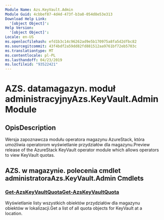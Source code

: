 ```yaml
---
Module Name: Azs.KeyVault.Admin
Module Guid: 4cbbef87-4d4d-473f-b3a8-054d8e53e313
Download Help Link:
  '[object Object]': 
Help Version:
  '[object Object]': 
Locale: en-US
ms.openlocfilehash: efd1b3c14c96262ad9e5b170975a8fa5d2dfbc82
ms.sourcegitcommit: 43f4bdf2a59dd82fd881512aa9761bf72eb5703c
ms.translationtype: MT
ms.contentlocale: pl-PL
ms.lasthandoff: 04/23/2019
ms.locfileid: "93522421"
---
```

# <span data-ttu-id="b8e60-101">AZS. datamagazyn. moduł administracyjny</span><span class="sxs-lookup"><span data-stu-id="b8e60-101">Azs.KeyVault.Admin Module</span></span>
## <span data-ttu-id="b8e60-102">Opis</span><span class="sxs-lookup"><span data-stu-id="b8e60-102">Description</span></span>
<span data-ttu-id="b8e60-103">Wersja zapoznawcza modułu operatora magazynu AzureStack, która umożliwia operatorom wyświetlanie przydziałów dla magazynu.</span><span class="sxs-lookup"><span data-stu-id="b8e60-103">Preview release of the AzureStack KeyVault operator module which allows operators to view KeyVault quotas.</span></span>

## <span data-ttu-id="b8e60-104">AZS. w magazynie. polecenia cmdlet administratora</span><span class="sxs-lookup"><span data-stu-id="b8e60-104">Azs.KeyVault.Admin Cmdlets</span></span>
### [<span data-ttu-id="b8e60-105">Get-AzsKeyVaultQuota</span><span class="sxs-lookup"><span data-stu-id="b8e60-105">Get-AzsKeyVaultQuota</span></span>](Get-AzsKeyVaultQuota.md)
<span data-ttu-id="b8e60-106">Wyświetlanie listy wszystkich obiektów przydziałów dla magazynu obiektów w lokalizacji.</span><span class="sxs-lookup"><span data-stu-id="b8e60-106">Get a list of all quota objects for KeyVault at a location.</span></span>

